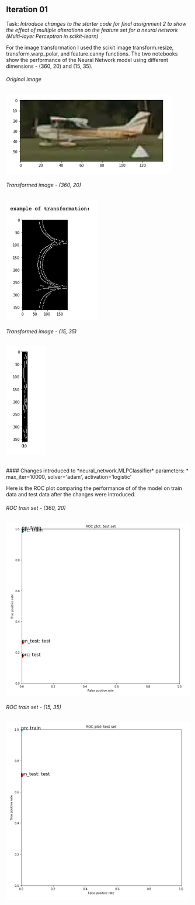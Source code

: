 ## Iteration 01

Task: *Introduce changes to the starter code for final assignment 2 to show the effect of multiple alterations on the feature set for a neural network (Multi-layer Perceptron in scikit-learn)*


For the image transformation I used the scikit image transform.resize, transform.warp_polar, and feature.canny functions. The two notebooks show the performance of the Neural Network model using different dimensions - (360, 20) and (15, 35).
###### Original image
![](graphs/original_image.png)
###### Transformed image - (360, 20)
![](graphs/transformed_image_360x20.png)
###### Transformed image - (15, 35)
![](graphs/transformed_image_15x35.png)

<br/>
#### Changes introduced to *neural_network.MLPClassifier* parameters:
* max_iter=10000, solver='adam', activation='logistic'


Here is the ROC plot comparing the performance of of the model on train data and test data after the changes were introduced.

###### ROC train set - (360, 20)
![](graphs/ROC_360x20.png)

###### ROC train set - (15, 35)
![](graphs/ROC_15x35.png)


